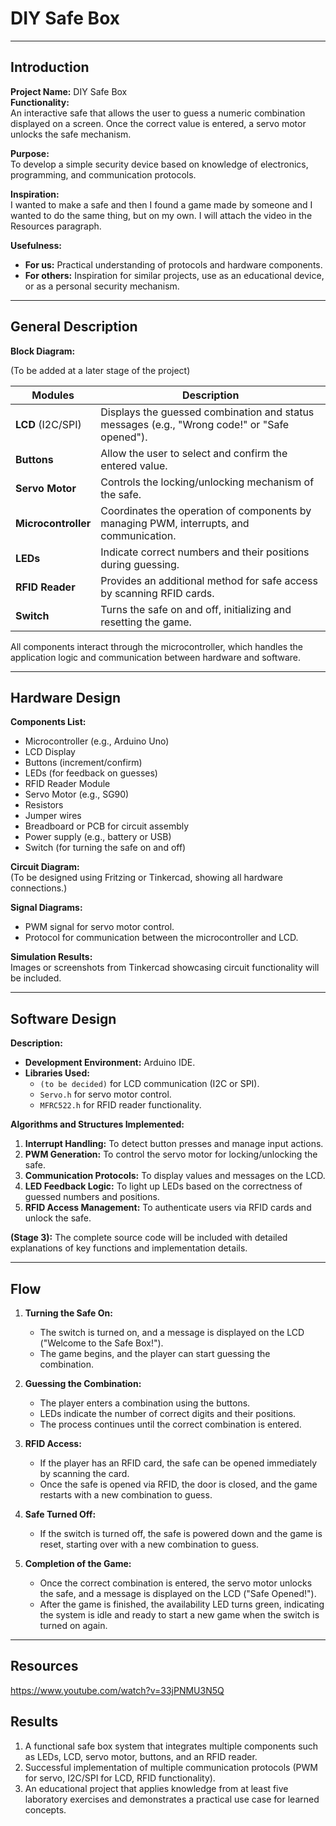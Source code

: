 # DIY Safe Box  

---

## Introduction  

**Project Name:** DIY Safe Box  
**Functionality:**  
An interactive safe that allows the user to guess a numeric combination displayed on a screen. Once the correct value is entered, a servo motor unlocks the safe mechanism.  

**Purpose:**  
To develop a simple security device based on knowledge of electronics, programming, and communication protocols.  

**Inspiration:**  
I wanted to make a safe and then I found a game made by someone and I wanted to do the same thing, but on my own. I will attach the video in the Resources paragraph.  

**Usefulness:**  
- **For us:** Practical understanding of protocols and hardware components.  
- **For others:** Inspiration for similar projects, use as an educational device, or as a personal security mechanism.  

---

## General Description  

**Block Diagram:**  

(To be added at a later stage of the project)

| **Modules**            | **Description** |  
|------------------------|-----------------|  
| **LCD** (I2C/SPI)      | Displays the guessed combination and status messages (e.g., "Wrong code!" or "Safe opened"). |  
| **Buttons**            | Allow the user to select and confirm the entered value. |  
| **Servo Motor**        | Controls the locking/unlocking mechanism of the safe. |  
| **Microcontroller**    | Coordinates the operation of components by managing PWM, interrupts, and communication. |  
| **LEDs**               | Indicate correct numbers and their positions during guessing. |  
| **RFID Reader**        | Provides an additional method for safe access by scanning RFID cards. |  
| **Switch**             | Turns the safe on and off, initializing and resetting the game. |  

All components interact through the microcontroller, which handles the application logic and communication between hardware and software.  

---

## Hardware Design  

**Components List:**  
- Microcontroller (e.g., Arduino Uno)  
- LCD Display  
- Buttons (increment/confirm)  
- LEDs (for feedback on guesses)  
- RFID Reader Module  
- Servo Motor (e.g., SG90)  
- Resistors  
- Jumper wires  
- Breadboard or PCB for circuit assembly  
- Power supply (e.g., battery or USB)  
- Switch (for turning the safe on and off)  

**Circuit Diagram:**  
(To be designed using Fritzing or Tinkercad, showing all hardware connections.)  

**Signal Diagrams:**  
- PWM signal for servo motor control.  
- Protocol for communication between the microcontroller and LCD.  

**Simulation Results:**  
Images or screenshots from Tinkercad showcasing circuit functionality will be included.  

---

## Software Design  

**Description:**  
- **Development Environment:** Arduino IDE.  
- **Libraries Used:**  
  - `(to be decided)` for LCD communication (I2C or SPI).  
  - `Servo.h` for servo motor control.  
  - `MFRC522.h` for RFID reader functionality.  

**Algorithms and Structures Implemented:**  
1. **Interrupt Handling:** To detect button presses and manage input actions.  
2. **PWM Generation:** To control the servo motor for locking/unlocking the safe.  
3. **Communication Protocols:** To display values and messages on the LCD.  
4. **LED Feedback Logic:** To light up LEDs based on the correctness of guessed numbers and positions.  
5. **RFID Access Management:** To authenticate users via RFID cards and unlock the safe.  

**(Stage 3):** The complete source code will be included with detailed explanations of key functions and implementation details.  

---

## Flow  

1. **Turning the Safe On:**  
   - The switch is turned on, and a message is displayed on the LCD ("Welcome to the Safe Box!").  
   - The game begins, and the player can start guessing the combination.  

2. **Guessing the Combination:**  
   - The player enters a combination using the buttons.  
   - LEDs indicate the number of correct digits and their positions.  
   - The process continues until the correct combination is entered.  

3. **RFID Access:**  
   - If the player has an RFID card, the safe can be opened immediately by scanning the card.  
   - Once the safe is opened via RFID, the door is closed, and the game restarts with a new combination to guess.  

4. **Safe Turned Off:**  
   - If the switch is turned off, the safe is powered down and the game is reset, starting over with a new combination to guess.  

5. **Completion of the Game:**  
   - Once the correct combination is entered, the servo motor unlocks the safe, and a message is displayed on the LCD ("Safe Opened!").  
   - After the game is finished, the availability LED turns green, indicating the system is idle and ready to start a new game when the switch is turned on again.  

---

## Resources  

https://www.youtube.com/watch?v=33jPNMU3N5Q  

## Results  

1. A functional safe box system that integrates multiple components such as LEDs, LCD, servo motor, buttons, and an RFID reader.  
2. Successful implementation of multiple communication protocols (PWM for servo, I2C/SPI for LCD, RFID functionality).  
3. An educational project that applies knowledge from at least five laboratory exercises and demonstrates a practical use case for learned concepts.  
```
